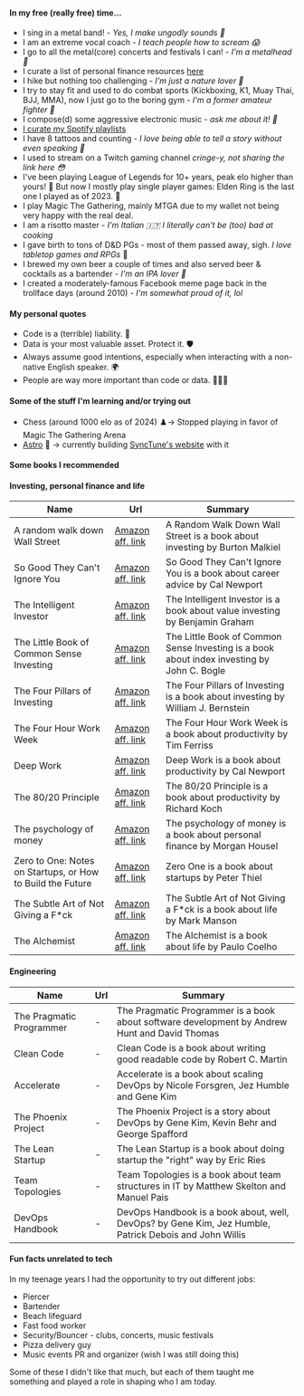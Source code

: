 #### In my free (really free) time...

- I sing in a metal band! - _Yes, I make ungodly sounds 🎤_
- I am an extreme vocal coach - _I teach people how to scream 😱_
- I go to all the metal(core) concerts and festivals I can! - _I'm a metalhead 🤘_
- I curate a list of personal finance resources [here](https://github.com/mbianchidev/financial-cool)
- I hike but nothing too challenging - _I'm just a nature lover 🌲_
- I try to stay fit and used to do combat sports (Kickboxing, K1, Muay Thai, BJJ, MMA), now I just go to the boring gym - _I'm a former amateur fighter 🥊_
- I compose(d) some aggressive electronic music - _ask me about it! 🤖_
- [I curate my Spotify playlists](https://open.spotify.com/user/1169908688?si=f484127a02164fc7)
- I have 8 tattoos and counting - _I love being able to tell a story without even speaking 🖤_
- I used to stream on a Twitch gaming channel _cringe-y, not sharing the link here 😳_
- I've been playing League of Legends for 10+ years, peak elo higher than yours! 💎 But now I mostly play single player games: Elden Ring is the last one I played as of 2023. 👾
- I play Magic The Gathering, mainly MTGA due to my wallet not being very happy with the real deal.
- I am a risotto master - _I'm Italian 🇮🇹 I literally can't be (too) bad at cooking_
- I gave birth to tons of D&D PGs - most of them passed away, sigh. _I love tabletop games and RPGs_ 🎲
- I brewed my own beer a couple of times and also served beer & cocktails as a bartender - _I'm an IPA lover 🍺_
- I created a moderately-famous Facebook meme page back in the trollface days (around 2010) - _I'm somewhat proud of it, lol_

#### My personal quotes

- Code is a (terrible) liability. 💸
- Data is your most valuable asset. Protect it. 🛡️
- Always assume good intentions, especially when interacting with a non-native English speaker. 🌍
- People are way more important than code or data. 🧑‍🤝‍🧑

#### Some of the stuff I'm learning and/or trying out

- Chess (around 1000 elo as of 2024) ♟️-> Stopped playing in favor of Magic The Gathering Arena
- [Astro](https://astro.new/latest) 🌌 -> currently building [SyncTune's website](https://github.com/mbianchidev/synctune-website) with it

#### Some books I recommended

#### Investing, personal finance and life

| Name | Url | Summary |
| --- | --- | --- |
| A random walk down Wall Street | [Amazon aff. link](https://amzn.to/3ZfNgJ0) | A Random Walk Down Wall Street is a book about investing by Burton Malkiel |
| So Good They Can't Ignore You | [Amazon aff. link](https://amzn.to/3Px7d9N) | So Good They Can't Ignore You is a book about career advice by Cal Newport |
| The Intelligent Investor | [Amazon aff. link](https://amzn.to/44IOj57) | The Intelligent Investor is a book about value investing by Benjamin Graham |
| The Little Book of Common Sense Investing | [Amazon aff. link](https://amzn.to/467d8Zs) | The Little Book of Common Sense Investing is a book about index investing by John C. Bogle |
| The Four Pillars of Investing | [Amazon aff. link](https://amzn.to/45L24BK) | The Four Pillars of Investing is a book about investing by William J. Bernstein |
| The Four Hour Work Week | [Amazon aff. link](https://amzn.to/48cCmYz) | The Four Hour Work Week is a book about productivity by Tim Ferriss |
| Deep Work | [Amazon aff. link](https://amzn.to/45KXYcS) | Deep Work is a book about productivity by Cal Newport |
| The 80/20 Principle | [Amazon aff. link](https://amzn.to/3sSlvKs) | The 80/20 Principle is a book about productivity by Richard Koch |
| The psychology of money | [Amazon aff. link](https://amzn.to/3ZcgacQ) | The psychology of money is a book about personal finance by Morgan Housel |
| Zero to One: Notes on Startups, or How to Build the Future | [Amazon aff. link](https://amzn.to/3sSlBBO) | Zero One is a book about startups by Peter Thiel |
| The Subtle Art of Not Giving a F*ck | [Amazon aff. link](https://amzn.to/3sNOWNw) | The Subtle Art of Not Giving a F*ck is a book about life by Mark Manson |
| The Alchemist | [Amazon aff. link](https://amzn.to/485Ydk9) | The Alchemist is a book about life by Paulo Coelho |

#### Engineering

| Name | Url | Summary |
| --- | --- | --- |
| The Pragmatic Programmer | - | The Pragmatic Programmer is a book about software development by Andrew Hunt and David Thomas |
| Clean Code | - | Clean Code is a book about writing good readable code by Robert C. Martin |
| Accelerate | - | Accelerate is a book about scaling DevOps by Nicole Forsgren, Jez Humble and Gene Kim |
| The Phoenix Project | - | The Phoenix Project is a story about DevOps by Gene Kim, Kevin Behr and George Spafford |
| The Lean Startup | - | The Lean Startup is a book about doing startup the "right" way by Eric Ries |
| Team Topologies | - | Team Topologies is a book about team structures in IT by Matthew Skelton and Manuel Pais |
| DevOps Handbook | - | DevOps Handbook is a book about, well, DevOps? by Gene Kim, Jez Humble, Patrick Debois and John Willis |

#### Fun facts unrelated to tech

In my teenage years I had the opportunity to try out different jobs:

- Piercer
- Bartender
- Beach lifeguard
- Fast food worker
- Security/Bouncer - clubs, concerts, music festivals
- Pizza delivery guy
- Music events PR and organizer (wish I was still doing this)

Some of these I didn't like that much, but each of them taught me something and played a role in shaping who I am today.
